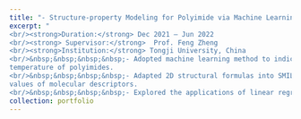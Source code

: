 ```yaml
---
title: "- Structure-property Modeling for Polyimide via Machine Learning Approaches "
excerpt: "
<br/><strong>Duration:</strong> Dec 2021 – Jun 2022
<br/><strong> Supervisor:</strong>  Prof. Feng Zheng 
<br/><strong>Institution:</strong> Tongji University, China
<br/>&nbsp;&nbsp;&nbsp;&nbsp;- Adopted machine learning method to indicate the significance of structures for rapid prediction of glass-transition
temperature of polyimides.
<br/>&nbsp;&nbsp;&nbsp;&nbsp;- Adapted 2D structural formulas into SMILES format and used online open libraries including RDkit to calculate the
values of molecular descriptors.
<br/>&nbsp;&nbsp;&nbsp;&nbsp;- Explored the applications of linear regression, random forest and artificial neural network in QSAR modelling."
collection: portfolio
---
```

